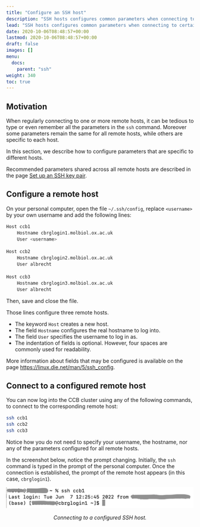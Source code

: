 ```yaml
---
title: "Configure an SSH host"
description: "SSH hosts configures common parameters when connecting to certain hosts."
lead: "SSH hosts configures common parameters when connecting to certain hosts."
date: 2020-10-06T08:48:57+00:00
lastmod: 2020-10-06T08:48:57+00:00
draft: false
images: []
menu:
  docs:
    parent: "ssh"
weight: 340
toc: true
---
```


## Motivation

When regularly connecting to one or more remote hosts, it can be tedious to type
or even remember all the parameters in the `ssh` command.
Moreover some parameters remain the same for all remote hosts, while others are
specific to each host.

In this section, we describe how to configure parameters that are specific
to different hosts.

Recommended parameters shared across all remote hosts are described in the page
[Set up an SSH key pair](../ssh-key-pair/#configuring-the-ssh-client).

## Configure a remote host

On your personal computer, open the file `~/.ssh/config`,
replace `<username>` by your own username and add the following lines:

```bash
Host ccb1
    Hostname cbrglogin1.molbiol.ox.ac.uk
    User <username>

Host ccb2
    Hostname cbrglogin2.molbiol.ox.ac.uk
    User albrecht

Host ccb3
    Hostname cbrglogin3.molbiol.ox.ac.uk
    User albrecht
```

Then, save and close the file.

Those lines configure three remote hosts.

* The keyword `Host` creates a new host.
* The field `Hostname` configures the real hostname to log into.
* The field `User` specifies the username to log in as.
* The indentation of fields is optional.
  However, four spaces are commonly used for readability.

More information about fields that may be configured is available on the page
<https://linux.die.net/man/5/ssh_config>.

## Connect to a configured remote host

You can now log into the CCB cluster using any of the following commands,
to connect to the corresponding remote host:

```bash
ssh ccb1
ssh ccb2
ssh ccb3
```

Notice how you do not need to specify your username, the hostname,
nor any of the parameters configured for all remote hosts.

In the screenshot below, notice the prompt changing.
Initially, the `ssh` command is typed in the prompt of the personal computer.
Once the connection is established, the prompt of the remote host appears
(in this case, `cbrglogin1`).

![Connecting to a configured SSH host.](ssh-host.png)

<p align='center'><i>Connecting to a configured SSH host.</i></p>
